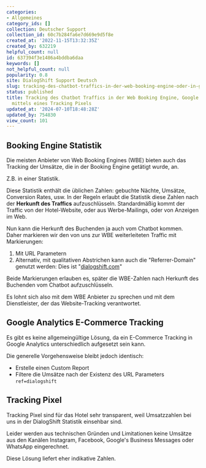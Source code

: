 ```yaml
---
categories:
- Allgemeines
category_ids: []
collection: Deutscher Support
collection_id: 60c7b284fa6e7d669e9d5f8e
created_at: '2022-11-15T13:32:35Z'
created_by: 632219
helpful_count: null
id: 637394f3e1486a4bddba6daa
keywords: []
not_helpful_count: null
popularity: 0.8
site: DialogShift Support Deutsch
slug: tracking-des-chatbot-traffics-in-der-web-booking-engine-oder-in-google-analytics
status: published
title: Tracking des Chatbot Traffics in der Web Booking Engine, Google Analytics oder
  mittels eines Tracking Pixels
updated_at: '2024-07-10T18:48:28Z'
updated_by: 754830
view_count: 101
---
```


## Booking Engine Statistik

Die meisten Anbieter von Web Booking Engines (WBE) bieten auch das Tracking der Umsätze, die in der Booking Engine getätigt wurde, an.

Z.B. in einer Statistik.

Diese Statistik enthält die üblichen Zahlen: gebuchte Nächte, Umsätze, Conversion Rates, usw. In der Regeln erlaubt die Statistik diese Zahlen nach der **Herkunft des Traffics** aufzuschlüsseln. Standardmäßig kommt der Traffic von der Hotel-Website, oder aus Werbe-Mailings, oder von Anzeigen im Web.

Nun kann die Herkunft des Buchenden ja auch vom Chatbot kommen. Daher markieren wir den von uns zur WBE weiterleiteten Traffic mit Markierungen:

  1. Mit URL Parametern
  2. Alternativ, mit qualitativen Abstrichen kann auch die "Referrer-Domain" genutzt werden: Dies ist "[dialogshift.com](<http://dialogshift.com>)"



Beide Markierungen erlauben es, später die WBE-Zahlen nach Herkunft des Buchenden vom Chatbot aufzuschlüsseln.

Es lohnt sich also mit dem WBE Anbieter zu sprechen und mit dem Dienstleister, der das Website-Tracking verantwortet.

## Google Analytics E-Commerce Tracking

Es gibt es keine allgemeingültige Lösung, da ein E-Commerce Tracking in Google Analytics unterschiedlich aufgesetzt sein kann.

Die generelle Vorgehensweise bleibt jedoch identisch:

  * Erstelle einen Custom Report
  * Filtere die Umsätze nach der Existenz des URL Parameters `ref=dialogshift`



## Tracking Pixel

Tracking Pixel sind für das Hotel sehr transparent, weil Umsatzzahlen bei uns in der DialogShift Statistik einsehbar sind. 

Leider werden aus technischen Gründen und Limitationen keine Umsätze aus den Kanälen Instagram, Facebook, Google's Business Messages oder WhatsApp eingerechnet. 

Diese Lösung liefert eher indikative Zahlen.